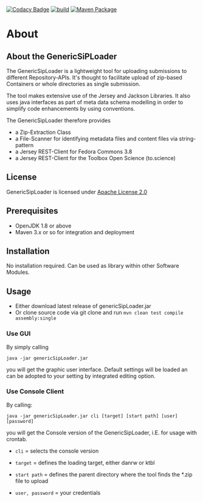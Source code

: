 [![Codacy Badge](https://app.codacy.com/project/badge/Grade/b17416e2c3ec4ecba6e9353571219601)](https://app.codacy.com/gh/hbz/GenericSipLoader/dashboard?utm_source=gh&utm_medium=referral&utm_content=&utm_campaign=Badge_grade)
[![build](https://github.com/hbz/GenericSipLoader/actions/workflows/maven.yml/badge.svg)](https://github.com/hbz/GenericSipLoader/actions)
[![Maven Package](https://github.com/hbz/GenericSipLoader/actions/workflows/maven-publish.yml/badge.svg)](https://github.com/hbz/GenericSipLoader/actions/workflows/maven-publish.yml)

# About #

## About the GenericSiPLoader ##

The GenericSipLoader is a lightweight tool for uploading submissions to different Repository-APIs.
It's thought to facilitate upload of zip-based Containers or whole directories as single submission.

The tool makes extensive use of the Jersey and Jackson Libraries. It also uses java interfaces as part of 
meta data schema modelling in order to simplify code enhancements by using conventions.

The GenericSipLoader therefore provides 

- a Zip-Extraction Class
- a File-Scanner for identifying metadata files and content files via string-pattern
- a Jersey REST-Client for Fedora Commons 3.8
- a Jersey REST-Client for the Toolbox Open Science (to.science)

## License ##

GenericSipLoader is licensed under [Apache License 2.0](LICENSE)

## Prerequisites ##

- OpenJDK 1.8 or above
- Maven 3.x or so for integration and deployment

## Installation ##

No installation required. Can be used as library within other Software Modules.

## Usage ##

- Either download latest release of genericSipLoader.jar
- Or clone source code via git clone and run `mvn clean test compile assembly:single`

### Use GUI ###

By simply calling

`java -jar genericSipLoader.jar`

you will get the graphic user interface. Default settings will be loaded an can be adopted to your setting by integrated editing option.

### Use Console Client ### 

By calling:

`java -jar genericSipLoader.jar cli [target] [start path] [user] [password]`

you will get the Console version of the GenericSipLoader, i.E. for usage with crontab.

* `cli` = selects the console version

* `target` = defines the loading target, either danrw or ktbl

* `start path` = defines the parent directory where the tool finds the *.zip file to upload

* `user, password` = your credentials  
 
